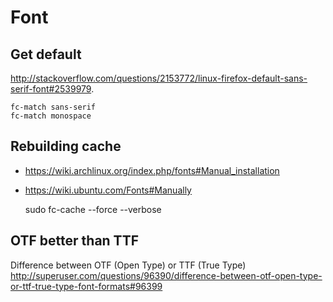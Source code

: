 <!-- -*- coding: utf-8; -*- -->

# Font

## Get default

<http://stackoverflow.com/questions/2153772/linux-firefox-default-sans-serif-font#2539979>.

    fc-match sans-serif
    fc-match monospace

## Rebuilding cache

* <https://wiki.archlinux.org/index.php/fonts#Manual_installation>
* <https://wiki.ubuntu.com/Fonts#Manually>

    sudo fc-cache --force --verbose

## OTF better than TTF

Difference between OTF (Open Type) or TTF (True Type)
<http://superuser.com/questions/96390/difference-between-otf-open-type-or-ttf-true-type-font-formats#96399>
